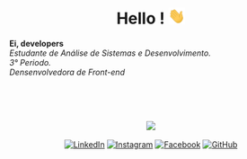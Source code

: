 
<h1 align="center"> Hello ! <img src="https://github.com/ABSphreak/ABSphreak/blob/master/gifs/Hi.gif?raw=true" width="30px"></h1>
</div>
<strong>Ei, developers</strong> <br />
<em>Estudante de  Análise de Sistemas e Desenvolvimento. <br />
 3° Periodo.<br /> Densenvolvedora de Front-end<br />

</em> <br />
 <br />
 <br />
 
  
<p align="center">
  <img width="40%" src="https://media1.giphy.com/media/fwzWJPb0fgZ5Vhfi2o/giphy.gif?cid=ecf05e47a9jizypdv2zjvi6wfcv0y19zcw4y76jdlmo5ib7v&rid=giphy.gif&ct=g" /> <br />
<p align="center">
	<a href="https://www.linkedin.com/in/larissa-franciara-27431020b/"><img src="https://img.icons8.com/bubbles/50/000000/linkedin.png" alt="LinkedIn"/></a>
	<a href="https://www.instagram.com/larissafranciara/"><img src="https://img.icons8.com/bubbles/50/000000/instagram.png" alt="Instagram"/></a>
	<a href="https://www.facebook.com/larissa.franciara"><img src="https://img.icons8.com/bubbles/50/000000/facebook.png" alt="Facebook"/></a>
  <a href="https://github.com/Larissa-Franciara"><img src="https://img.icons8.com/bubbles/50/000000/github.png" alt="GitHub"/></a>

</p>


<!--
**Larissa-Franciara/Larissa-Franciara** is a ✨ _special_ ✨ repository because its `README.md` (this file) appears on your GitHub profile.

Here are some ideas to get you started:

- 🔭 I’m currently working on ...
- 🌱 I’m currently learning ...
- 👯 I’m looking to collaborate on ...
- 🤔 I’m looking for help with ...
- 💬 Ask me about ...
- 📫 How to reach me: ...
- 😄 Pronouns: ...
- ⚡ Fun fact: ...
-->
